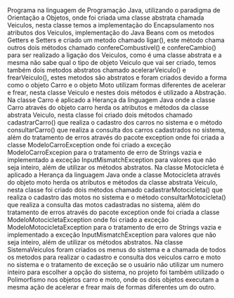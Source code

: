 Programa na linguagem de Programação Java, utilizando o paradigma de Orientação a Objetos, onde foi criada uma classe abstrata chamada Veiculos, nesta classe temos a implementação do Encapsulamento nos atributos dos Veiculos, implementação do Java Beans com os metodos Getters e Setters e criado um metodo chamado ligar(), este método chama outros dois métodos chamado confereCombustivel() e confereCambio() para ser realizado a ligação dos Veiculos, como é uma classe abstrata e a mesma não sabe qual o tipo de objeto Veiculo que vai ser criado, temos também dois metodos abstratos chamado acelerarVeiculo() e frearVeiculo(), estes metodos são abstratos e foram criados devido a forma como o objeto Carro e o objeto Moto utilizam formas diferentes de acelerar e frear, nesta classe Veiculo e nestes dois métodos é utilizado a Abstração.
Na classe Carro é aplicado a Herança da linguagem Java onde a classe Carro através do objeto carro herda os atributos e métodos da classe abstrata Veiculo, nesta classe foi criado dois métodos chamado cadastrarCarro() que realiza o cadastro dos carros no sistema e o método consultarCarro() que realiza a consulta dos carros cadastrados no sistema, além do tratamento de erros através do pacote exception onde foi criada a classe ModeloCarroException onde foi criado a exceção ModeloCarroExcepion para o  tratamento de erro de Strings vazia e implementado a exceção InputMismatchException para valores que não seja inteiro, além de utilizar os métodos abstratos.
Na classe Motocicleta é aplicado a Herança da linguagem Java onde a classe Motocicleta através do objeto moto herda os atributos e métodos da classe abstrata Veiculo, nesta classe foi criado dois métodos chamado cadastrarMotocicleta() que realiza o cadastro das motos no sistema e o método consultarMotocicleta() que realiza a consulta das motos cadastradas no sistema, além do tratamento de erros através do pacote exception onde foi criada a classe ModeloMotocicletaException onde foi criado a exceção ModeloMotocicletaException para o  tratamento de erro de Strings vazia e implementado a exceção InputMismatchException para valores que não seja inteiro, além de utilizar os métodos abstratos.
Na classe SistemaVeiculos foram criados os menus do sistema e a chamada de todos os metodos para realizar o cadastro e consulta dos veiculos carro e moto no sistema e o tratamento de exceção se o usuário não utilizar um numero inteiro para escolher a opção do sistema, no projeto foi também utilizado o Polimorfismo nos objetos carro e moto, onde os dois objetos executam a mesma ação de acelerar e frear mais de formas diferentes um do outro.
